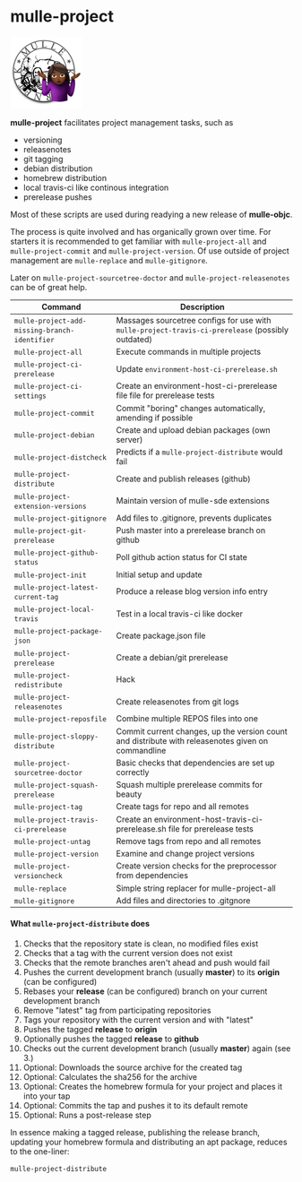 # mulle-project

![mulle-project logo](mulle-project-128x128.png)

**mulle-project** facilitates project management tasks, such as

* versioning
* releasenotes
* git tagging
* debian distribution
* homebrew distribution
* local travis-ci like continous integration
* prerelease pushes

Most of these scripts are used during readying a new release of **mulle-objc**.

The process is quite involved and has organically grown over time. For starters
it is recommended to get familiar with `mulle-project-all` and
`mulle-project-commit` and `mulle-project-version`. Of use outside of
project management are `mulle-replace` and `mulle-gitignore`.

Later on `mulle-project-sourcetree-doctor` and
`mulle-project-releasenotes` can be of great help.



Command                            | Description
-----------------------------------|-----------------------
`mulle-project-add-missing-branch-identifier` | Massages sourcetree configs for use with `mulle-project-travis-ci-prerelease` (possibly outdated)
`mulle-project-all`                | Execute commands in multiple projects
`mulle-project-ci-prerelease`      | Update `environment-host-ci-prerelease.sh`
`mulle-project-ci-settings`        | Create an environment-host-ci-prerelease file file for prerelease tests
`mulle-project-commit`             | Commit "boring" changes automatically, amending if possible
`mulle-project-debian`             | Create and upload debian packages (own server)
`mulle-project-distcheck`          | Predicts if a `mulle-project-distribute` would fail
`mulle-project-distribute`         | Create and publish releases (github)
`mulle-project-extension-versions` | Maintain version of mulle-sde extensions
`mulle-project-gitignore`          | Add files to .gitignore, prevents duplicates
`mulle-project-git-prerelease`     | Push master into a prerelease branch on github
`mulle-project-github-status`      | Poll github action status for CI state
`mulle-project-init`               | Initial setup and update
`mulle-project-latest-current-tag` | Produce a release blog version info entry
`mulle-project-local-travis`       | Test in a local travis-ci like docker
`mulle-project-package-json`       | Create package.json file
`mulle-project-prerelease`         | Create a debian/git prerelease
`mulle-project-redistribute`       | Hack
`mulle-project-releasenotes`       | Create releasenotes from git logs
`mulle-project-reposfile`          | Combine multiple REPOS files into one
`mulle-project-sloppy-distribute`  | Commit current changes, up the version count and distribute with releasenotes given on commandline
`mulle-project-sourcetree-doctor`  | Basic checks that dependencies are set up correctly
`mulle-project-squash-prerelease`  | Squash multiple prerelease commits for beauty
`mulle-project-tag`                | Create tags for repo and all remotes
`mulle-project-travis-ci-prerelease` | Create an environment-host-travis-ci-prerelease.sh file for prerelease tests
`mulle-project-untag`              | Remove tags from repo and all remotes
`mulle-project-version`            | Examine and change project versions
`mulle-project-versioncheck`       | Create version checks for the preprocessor from dependencies
`mulle-replace`                    | Simple string replacer for mulle-project-all
`mulle-gitignore`                  | Add files and directories to .gitgnore

#### What `mulle-project-distribute` does

1. Checks that the repository state is clean, no modified files exist
2. Checks that a tag with the current version does not exist
3. Checks that the remote branches aren't ahead and push would fail
4. Pushes the current development branch (usually **master**) to its **origin** (can be configured)
5. Rebases your **release** (can be configured) branch on your current development branch
6. Remove "latest" tag from participating repositories
7. Tags your repository with the current version and with "latest"
8. Pushes the tagged **release** to **origin**
9. Optionally pushes the tagged **release** to **github**
10. Checks out the current development branch (usually **master**) again (see 3.)
11. Optional: Downloads the source archive for the created tag
12. Optional: Calculates the sha256 for the archive
13. Optional: Creates the homebrew formula for your project and places it into your tap
14. Optional: Commits the tap and pushes it to its default remote
15. Optional: Runs a post-release step

In essence making a tagged release, publishing the release branch,
updating your homebrew formula and distributing an apt package, reduces to the
one-liner:

```
mulle-project-distribute
```


